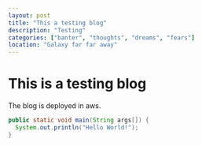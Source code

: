```yaml
---
layout: post
title: "This a testing blog"
description: "Testing"
categories: ["banter", "thoughts", "dreams", "fears"]
location: "Galaxy far far away"
---
```

# This is a testing blog

The blog is deployed in aws.

```java
public static void main(String args[]) {
  System.out.println("Hello World!");
}
```
